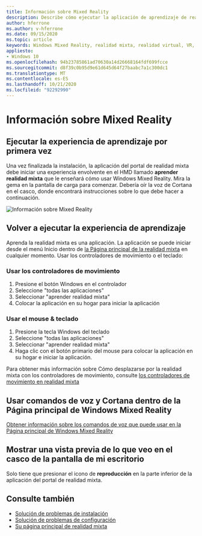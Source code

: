 ```yaml
---
title: Información sobre Mixed Reality
description: Describe cómo ejecutar la aplicación de aprendizaje de realidad mixta, que le enseña cómo usar y navegar por Windows Mixed Reality.
author: hferrone
ms.author: v-hferrone
ms.date: 09/15/2020
ms.topic: article
keywords: Windows Mixed Reality, realidad mixta, realidad virtual, VR, MR, tutorial, introducción
appliesto:
- Windows 10
ms.openlocfilehash: 94b23785861ad70630a14d26668164fdf699fcce
ms.sourcegitcommit: d8f39c0b95d9e61d645d64f27baabc7a1c300dc1
ms.translationtype: MT
ms.contentlocale: es-ES
ms.lasthandoff: 10/21/2020
ms.locfileid: "92292990"
---
```

# <a name="learn-mixed-reality"></a>Información sobre Mixed Reality

## <a name="running-the-learning-experience-for-the-first-time"></a>Ejecutar la experiencia de aprendizaje por primera vez

Una vez finalizada la instalación, la aplicación del portal de realidad mixta debe iniciar una experiencia envolvente en el HMD llamado **aprender realidad mixta** que le enseñará cómo usar Windows Mixed Reality. Mira la gema en la pantalla de carga para comenzar. Debería oír la voz de Cortana en el casco, donde encontrará instrucciones sobre lo que debe hacer a continuación.

![Información sobre Mixed Reality](images/file-learnmixedrealitystart.png)

## <a name="re-run-the-learning-experience"></a>Volver a ejecutar la experiencia de aprendizaje

Aprenda la realidad mixta es una aplicación. La aplicación se puede iniciar desde el menú Inicio dentro de [la Página principal de la realidad mixta](your-mixed-reality-home.md) en cualquier momento. Usar los controladores de movimiento o el teclado:

### <a name="use-your-motion-controllers"></a>Usar los controladores de movimiento

1. Presione el botón Windows en el controlador
2. Seleccione "todas las aplicaciones"
3. Seleccionar "aprender realidad mixta"
4. Colocar la aplicación en su hogar para iniciar la aplicación

### <a name="use-your-mouse--keyboard"></a>Usar el mouse & teclado

1. Presione la tecla Windows del teclado
2. Seleccione "todas las aplicaciones"
3. Seleccionar "aprender realidad mixta"
4. Haga clic con el botón primario del mouse para colocar la aplicación en su hogar e iniciar la aplicación.

Para obtener más información sobre Cómo desplazarse por la realidad mixta con los controladores de movimiento, consulte [los controladores de movimiento en realidad mixta](controllers-in-wmr.md)

## <a name="use-voice-commands-and-cortana-inside-of-the-windows-mixed-reality-home"></a>Usar comandos de voz y Cortana dentro de la Página principal de Windows Mixed Reality

[Obtener información sobre los comandos de voz que puede usar en la Página principal de Windows Mixed Reality](https://support.microsoft.com/en-us/help/4041322/windows-10-speech-in-windows-mixed-reality)

## <a name="show-a-preview-of-what-im-seeing-in-my-headset-on-my-desktops-screen"></a>Mostrar una vista previa de lo que veo en el casco de la pantalla de mi escritorio

Solo tiene que presionar el icono de **reproducción** en la parte inferior de la aplicación del portal de realidad mixta.

## <a name="see-also"></a>Consulte también

* [Solución de problemas de instalación](installation_errors.md)
* [Solución de problemas de configuración](set-up-questions.md)
* [Su página principal de realidad mixta](your-mixed-reality-home.md)
